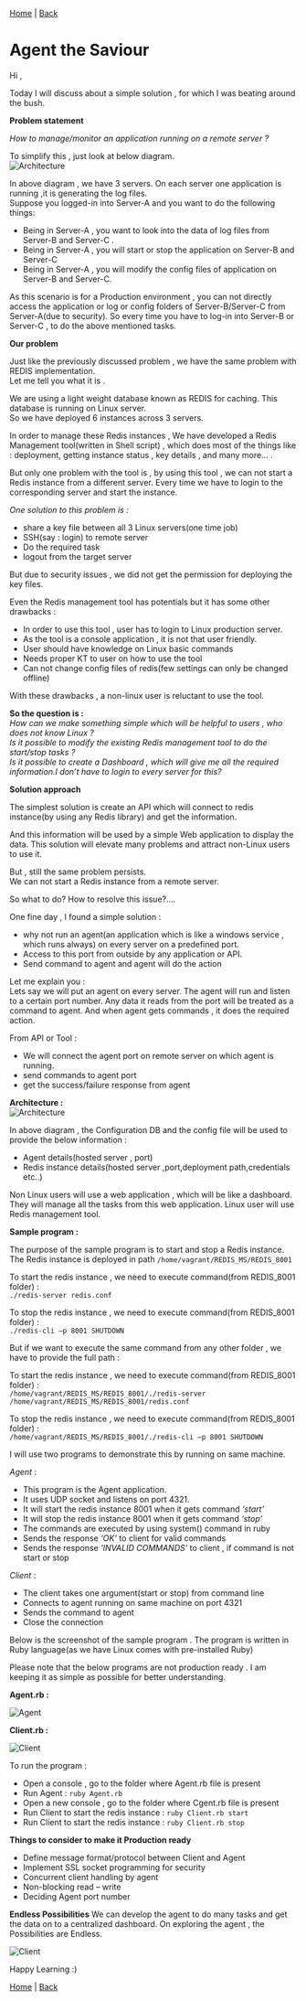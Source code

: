 [Home](https://debbiswal.github.io/Tech-BITE) \| [Back](https://debbiswal.github.io/Tech-BITE/#redis)

# Agent the Saviour

Hi ,

Today I will discuss about a simple solution , for which I was beating around the bush.

**Problem statement**

*How to manage/monitor an application running on a remote server ?*  

To simplify this , just look at below diagram.  
![Architecture](images/agent_the_saviour-5.png) 

In above diagram , we have 3 servers. On each server one application is running ,it is generating the log files.  
Suppose you logged-in into Server-A and you want to do the following things:  
* Being in Server-A , you want to look into the data of log files from Server-B and Server-C . 
* Being in Server-A , you will start or stop the application on Server-B and Server-C
* Being in Server-A , you will modify the config files of application on Server-B and Server-C.

As this scenario is for a Production environment , you can not directly access the application or log or config folders of Server-B/Server-C from Server-A(due to security).
So every time you have to log-in into Server-B or Server-C , to do the above mentioned tasks.

**Our problem** 

Just like the previously discussed problem , we have the same problem with REDIS implementation.  
Let me tell you what it is .  

We are using a light weight database known as REDIS for caching. This database is running on Linux server.  
So we have deployed 6 instances across 3 servers.  

In order to manage these Redis instances , We have developed a Redis Management tool(written in Shell script) , which does most of the things like : deployment, getting instance status , key details , and many more... .  

But only one problem with the tool is , by using this tool , we can not start a Redis instance from a different server. Every time we have to login to the corresponding server and start the instance.  

*One solution to this problem is :*  
* share a key file between all 3 Linux servers(one time job) 
* SSH(say : login) to remote server
* Do the required task
* logout from the target server

But due to security issues , we did not get the permission for deploying the key files.  

Even the Redis management tool has potentials but it has some other drawbacks :  
* In order to use this tool , user has to login to Linux production server.
* As the tool is a console application , it is not that user friendly.
* User should have knowledge on Linux basic commands
* Needs proper KT to user on how to use the tool
* Can not change config files of redis(few settings can only be changed offline)


With these drawbacks , a non-linux user is reluctant to use the tool.  

**So the question is :**  
*How can we make something simple which will be helpful to users , who does not know Linux ?*  
*Is it possible to modify the existing Redis management tool to do the start/stop tasks ?*  
*Is it possible to create a Dashboard , which will give me all the required information.I don’t have to login to every server for this?*

**Solution approach**  

The simplest solution is create an API which will connect to redis instance(by using any Redis library) and get the information.  

And this information will be used by a simple Web application to display the data. This solution will elevate many problems and attract non-Linux users to use it.  

But , still the same problem persists.  
We can not start a Redis instance from a remote server.  

So what to do? How to resolve this issue?....  

One fine day , I found a simple solution :  
* why not run an agent(an application which is like a windows service , which runs always) on every server on a predefined port.
* Access to this port from outside by any application or API.
* Send command to agent and agent will do the action

Let me explain you :    
Lets say we will put an agent on every server. The agent will run and listen to a certain port number.
Any data it reads from the port will be treated as a command to agent.
And when agent gets commands , it does the required action.

From API or Tool :  
* We will connect the agent port on remote server on which agent is running.
* send commands to agent port
* get the success/failure response from agent


**Architecture :**  
![Architecture](images/agent_the_saviour-1.png) 

In above diagram , the Configuration DB and the config file will be used to provide the below information :  
* Agent details(hosted server , port)
* Redis instance details(hosted server ,port,deployment path,credentials etc..)

Non Linux users will use a web application , which will be like a dashboard. They will manage all the tasks from this web application.
Linux user will use Redis management tool.  

**Sample program :**  

The purpose of the sample program is to start and stop a Redis instance.  
The Redis instance is deployed in path ```/home/vagrant/REDIS_MS/REDIS_8001```  

To start the redis instance , we need to execute command(from REDIS_8001 folder) :  
```./redis-server redis.conf```  

To stop the redis instance , we need to execute command(from REDIS_8001 folder) :  
```./redis-cli –p 8001 SHUTDOWN```  

But if we want to execute the same command from any other folder , we have to provide the full path :  

To start the redis instance , we need to execute command(from REDIS_8001 folder) :  
```/home/vagrant/REDIS_MS/REDIS_8001/./redis-server /home/vagrant/REDIS_MS/REDIS_8001/redis.conf```  

To stop the redis instance , we need to execute command(from REDIS_8001 folder) :  
```/home/vagrant/REDIS_MS/REDIS_8001/./redis-cli –p 8001 SHUTDOWN```  

I will use two programs to demonstrate this by running on same machine.

*Agent* : 
* This program is the Agent application.
* It uses UDP socket and listens on port 4321.
* It will start the redis instance 8001 when it gets command *‘start’*
* It will stop the redis instance 8001 when it gets command *‘stop’*
* The commands are executed by using system() command in ruby
* Sends the response *‘OK’* to client for valid commands
* Sends the response *‘INVALID COMMANDS’* to client , if command is not start or stop

*Client* :
* The client takes one argument(start or stop) from command line
* Connects to agent running on same machine on port 4321 
* Sends the command to agent
* Close the connection

Below is the screenshot of the sample program .
The program is written in Ruby language(as we have Linux comes with pre-installed Ruby)

Please note that the below programs are not production ready . I am keeping it as simple as possible for better understanding.

**Agent.rb :**  

![Agent](images/agent_the_saviour-2.png)  

**Client.rb :**  

![Client](images/agent_the_saviour-3.png) 

To run the program :
* Open a console , go to the folder where Agent.rb file is present
* Run Agent : ```ruby Agent.rb```
* Open a new console , go to the folder where Cgent.rb file is present
* Run Client to start the redis instance : ```ruby Client.rb start```
* Run Client to start the redis instance : ```ruby Client.rb stop```


**Things to consider to make it Production ready** 
* Define message format/protocol between Client and Agent
* Implement SSL socket programming for security
* Concurrent client handling by agent
* Non-blocking read – write
* Deciding Agent port number


**Endless Possibilities** 
We can develop the agent to do many tasks and get the data on to a centralized dashboard.
On exploring the agent , the Possibilities are Endless.  

![Client](images/agent_the_saviour-4.png) 

Happy Learning :)

[Home](https://debbiswal.github.io/Tech-BITE) \| [Back](https://debbiswal.github.io/Tech-BITE/#redis)
